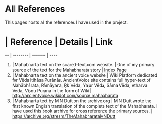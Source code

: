 # All References

This pages hosts all the references I have used in the project.

# | Reference | Details | Link
-- | -------- | ------- | ----
1.  | Mahabharta text on the scared-text.com website. | One of my primary source of the text for the Mahabharata story | [Index Page](https://www.sacred-texts.com/hin/maha/index.htm)
2. | Mahabharta text on the ancient voice website | Wiki Platform dedicated for Vēda Itihāsa Purānās. AncientVoice site contains full hyper-text of Mahābhārata, Rāmāyana, Ṛk Vēda, Yajur Vēda, Sāma Vēda, Atharva Vēda, Viṣṇu Purāna in the form of Wiki | http://ancientvoice.wikidot.com/source:mahabharata
3. | Mahabharta text by  M N Dutt on the archive.org | M N Dutt wrote the first known English translation of the complete text of the Mahabharata. I have used this book archive for cross reference the primary sources. | https://archive.org/stream/TheMahabharataMNDutt